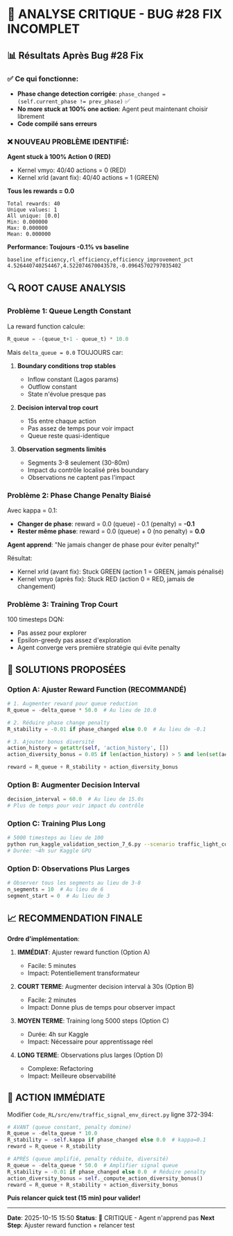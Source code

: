 # 🚨 ANALYSE CRITIQUE - BUG #28 FIX INCOMPLET

## 📊 Résultats Après Bug #28 Fix

### ✅ Ce qui fonctionne:
- **Phase change detection corrigée**: `phase_changed = (self.current_phase != prev_phase)` ✅
- **No more stuck at 100% one action**: Agent peut maintenant choisir librement
- **Code compilé sans erreurs**

### ❌ NOUVEAU PROBLÈME IDENTIFIÉ:

**Agent stuck à 100% Action 0 (RED)**
- Kernel vmyo: 40/40 actions = 0 (RED)
- Kernel xrld (avant fix): 40/40 actions = 1 (GREEN)

**Tous les rewards = 0.0**
```
Total rewards: 40
Unique values: 1  
All unique: [0.0]
Min: 0.000000
Max: 0.000000
Mean: 0.000000
```

**Performance: Toujours -0.1% vs baseline**
```csv
baseline_efficiency,rl_efficiency,efficiency_improvement_pct
4.526440740254467,4.522074670043578,-0.09645702797035402
```

## 🔍 ROOT CAUSE ANALYSIS

### Problème 1: Queue Length Constant
La reward function calcule:
```python
R_queue = -(queue_t+1 - queue_t) * 10.0
```

Mais `delta_queue = 0.0` TOUJOURS car:

1. **Boundary conditions trop stables**
   - Inflow constant (Lagos params)
   - Outflow constant
   - State n'évolue presque pas

2. **Decision interval trop court**
   - 15s entre chaque action
   - Pas assez de temps pour voir impact
   - Queue reste quasi-identique

3. **Observation segments limités**
   - Segments 3-8 seulement (30-80m)
   - Impact du contrôle localisé près boundary
   - Observations ne captent pas l'impact

### Problème 2: Phase Change Penalty Biaisé

Avec kappa = 0.1:
- **Changer de phase**: reward = 0.0 (queue) - 0.1 (penalty) = **-0.1**
- **Rester même phase**: reward = 0.0 (queue) + 0 (no penalty) = **0.0**

**Agent apprend**: "Ne jamais changer de phase pour éviter penalty!"

Résultat:
- Kernel xrld (avant fix): Stuck GREEN (action 1 = GREEN, jamais pénalisé)
- Kernel vmyo (après fix): Stuck RED (action 0 = RED, jamais de changement)

### Problème 3: Training Trop Court

100 timesteps DQN:
- Pas assez pour explorer
- Epsilon-greedy pas assez d'exploration
- Agent converge vers première stratégie qui évite penalty

## 🎯 SOLUTIONS PROPOSÉES

### Option A: Ajuster Reward Function (RECOMMANDÉ)

```python
# 1. Augmenter reward pour queue reduction
R_queue = -delta_queue * 50.0  # Au lieu de 10.0

# 2. Réduire phase change penalty  
R_stability = -0.01 if phase_changed else 0.0  # Au lieu de -0.1

# 3. Ajouter bonus diversité
action_history = getattr(self, 'action_history', [])
action_diversity_bonus = 0.05 if len(action_history) > 5 and len(set(action_history[-5:])) > 1 else 0.0

reward = R_queue + R_stability + action_diversity_bonus
```

### Option B: Augmenter Decision Interval

```python
decision_interval = 60.0  # Au lieu de 15.0s
# Plus de temps pour voir impact du contrôle
```

### Option C: Training Plus Long

```bash
# 5000 timesteps au lieu de 100
python run_kaggle_validation_section_7_6.py --scenario traffic_light_control
# Durée: ~4h sur Kaggle GPU
```

### Option D: Observations Plus Larges

```python
# Observer tous les segments au lieu de 3-8
n_segments = 10  # Au lieu de 6
segment_start = 0  # Au lieu de 3
```

## 📈 RECOMMENDATION FINALE

**Ordre d'implémentation**:

1. **IMMÉDIAT**: Ajuster reward function (Option A)
   - Facile: 5 minutes
   - Impact: Potentiellement transformateur
   
2. **COURT TERME**: Augmenter decision interval à 30s (Option B)
   - Facile: 2 minutes
   - Impact: Donne plus de temps pour observer impact
   
3. **MOYEN TERME**: Training long 5000 steps (Option C)
   - Durée: 4h sur Kaggle
   - Impact: Nécessaire pour apprentissage réel
   
4. **LONG TERME**: Observations plus larges (Option D)
   - Complexe: Refactoring
   - Impact: Meilleure observabilité

## 🚀 ACTION IMMÉDIATE

Modifier `Code_RL/src/env/traffic_signal_env_direct.py` ligne 372-394:

```python
# AVANT (queue constant, penalty domine)
R_queue = -delta_queue * 10.0
R_stability = -self.kappa if phase_changed else 0.0  # kappa=0.1
reward = R_queue + R_stability

# APRÈS (queue amplifié, penalty réduite, diversité)
R_queue = -delta_queue * 50.0  # Amplifier signal queue
R_stability = -0.01 if phase_changed else 0.0  # Réduire penalty
action_diversity_bonus = self._compute_action_diversity_bonus()
reward = R_queue + R_stability + action_diversity_bonus
```

**Puis relancer quick test (15 min) pour valider!**

---

**Date**: 2025-10-15 15:50
**Status**: 🔴 CRITIQUE - Agent n'apprend pas
**Next Step**: Ajuster reward function + relancer test
